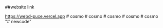 ##website link

https://webd-puce.vercel.app
#   c o s m o  
 #   c o s m o  
 #   c o s m o  
 #   c o s m o  
 #   c o s m o  
 "# newcode" 
